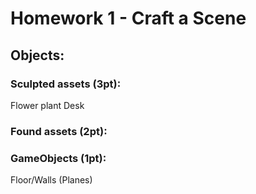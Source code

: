 # Homework 1 - Craft a Scene

## Objects: 
### Sculpted assets (3pt):
Flower plant
Desk

### Found assets (2pt):

### GameObjects (1pt): 
Floor/Walls (Planes)
